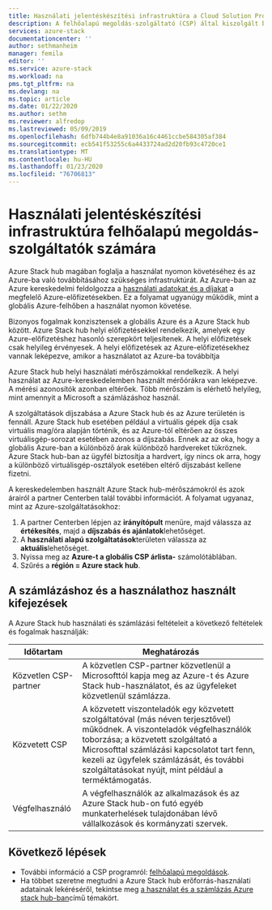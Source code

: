 ```yaml
---
title: Használati jelentéskészítési infrastruktúra a Cloud Solution Providers for Azure Stack hub szolgáltatáshoz | Microsoft Docs
description: A felhőalapú megoldás-szolgáltató (CSP) által kiszolgált bérlők használatának nyomon követésére használt használati jelentési infrastruktúra ismertetése.
services: azure-stack
documentationcenter: ''
author: sethmanheim
manager: femila
editor: ''
ms.service: azure-stack
ms.workload: na
pms.tgt_pltfrm: na
ms.devlang: na
ms.topic: article
ms.date: 01/22/2020
ms.author: sethm
ms.reviewer: alfredop
ms.lastreviewed: 05/09/2019
ms.openlocfilehash: 6dfb744b4e8a91036a16c4461ccbe584305af384
ms.sourcegitcommit: ecb541f53255c6a4433724ad2d20fb93c4720ce1
ms.translationtype: MT
ms.contentlocale: hu-HU
ms.lasthandoff: 01/23/2020
ms.locfileid: "76706813"
---
```

# <a name="usage-reporting-infrastructure-for-cloud-solution-providers"></a>Használati jelentéskészítési infrastruktúra felhőalapú megoldás-szolgáltatók számára

Azure Stack hub magában foglalja a használat nyomon követéséhez és az Azure-ba való továbbításához szükséges infrastruktúrát. Az Azure-ban az Azure kereskedelmi feldolgozza a [használati adatokat és a díjakat](azure-stack-billing-and-chargeback.md) a megfelelő Azure-előfizetésekben. Ez a folyamat ugyanúgy működik, mint a globális Azure-felhőben a használat nyomon követése.

Bizonyos fogalmak konzisztensek a globális Azure és a Azure Stack hub között. Azure Stack hub helyi előfizetésekkel rendelkezik, amelyek egy Azure-előfizetéshez hasonló szerepkört teljesítenek. A helyi előfizetések csak helyileg érvényesek. A helyi előfizetések az Azure-előfizetésekhez vannak leképezve, amikor a használatot az Azure-ba továbbítja

Azure Stack hub helyi használati mérőszámokkal rendelkezik. A helyi használat az Azure-kereskedelemben használt mérőórákra van leképezve. A mérési azonosítók azonban eltérőek. Több mérőszám is elérhető helyileg, mint amennyit a Microsoft a számlázáshoz használ.

A szolgáltatások díjszabása a Azure Stack hub és az Azure területén is fennáll. Azure Stack hub esetében például a virtuális gépek díja csak virtuális mag/óra alapján történik, és az Azure-tól eltérően az összes virtuálisgép-sorozat esetében azonos a díjszabás. Ennek az az oka, hogy a globális Azure-ban a különböző árak különböző hardvereket tükröznek. Azure Stack hub-ban az ügyfél biztosítja a hardvert, így nincs ok arra, hogy a különböző virtuálisgép-osztályok esetében eltérő díjszabást kellene fizetni.

A kereskedelemben használt Azure Stack hub-mérőszámokról és azok árairól a partner Centerben talál további információt. A folyamat ugyanaz, mint az Azure-szolgáltatásokhoz:

1. A partner Centerben lépjen az **irányítópult** menüre, majd válassza az **értékesítés**, majd a **díjszabás és ajánlatok**lehetőséget.
2. A **használati alapú szolgáltatások**területen válassza az **aktuális**lehetőséget.
3. Nyissa meg az **Azure-t a globális CSP árlista-** számolótáblában.
4. Szűrés a **régión = Azure stack hub**.

## <a name="terms-used-for-billing-and-usage"></a>A számlázáshoz és a használathoz használt kifejezések

A Azure Stack hub használati és számlázási feltételeit a következő feltételek és fogalmak használják:

| Időtartam | Meghatározás |
| --- | --- |
| Közvetlen CSP-partner | A közvetlen CSP-partner közvetlenül a Microsofttól kapja meg az Azure-t és Azure Stack hub-használatot, és az ügyfeleket közvetlenül számlázza. |
| Közvetett CSP | A közvetett viszonteladók egy közvetett szolgáltatóval (más néven terjesztővel) működnek. A viszonteladók végfelhasználók toborzása; a közvetett szolgáltató a Microsofttal számlázási kapcsolatot tart fenn, kezeli az ügyfelek számlázását, és további szolgáltatásokat nyújt, mint például a terméktámogatás. |
| Végfelhasználó | A végfelhasználók az alkalmazások és az Azure Stack hub-on futó egyéb munkaterhelések tulajdonában lévő vállalkozások és kormányzati szervek. |

## <a name="next-steps"></a>Következő lépések

- További információ a CSP programról: [felhőalapú megoldások](https://partner.microsoft.com/solutions/microsoft-cloud-solutions).
- Ha többet szeretne megtudni a Azure Stack hub erőforrás-használati adatainak lekéréséről, tekintse meg [a használat és a számlázás Azure stack hub-ban](azure-stack-billing-and-chargeback.md)című témakört.
